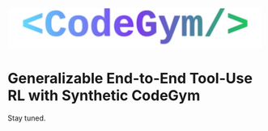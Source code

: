 <p align="center">
  <img src="asset/codegym_logo_v2.svg" alt="CodeGym Logo" width="500"/>
</p>

# Generalizable End-to-End Tool-Use RL with Synthetic CodeGym

Stay tuned.